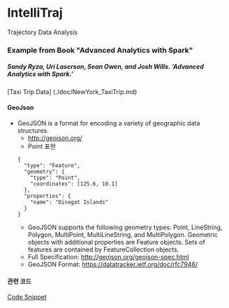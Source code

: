 # IntelliTraj
Trajectory Data Analysis 

### Example from Book "Advanced Analytics with Spark"
##### Sandy Ryza, Uri Laserson, Sean Owen, and Josh Wills. ‘Advanced Analytics with Spark.’

[Taxi Trip Data] (./doc/NewYork_TaxiTrip.md)

#### GeoJson
- GeoJSON is a format for encoding a variety of geographic data structures.
    - http://geojson.org/
    - Point 표현
    ```
    {
      "type": "Feature",
      "geometry": {
        "type": "Point",
        "coordinates": [125.6, 10.1]
      },
      "properties": {
        "name": "Dinagat Islands"
      }
    }
    ```
    - GeoJSON supports the following geometry types: Point, LineString, Polygon, MultiPoint, MultiLineString, and MultiPolygon. Geometric objects with additional properties are Feature objects. Sets of features are contained by FeatureCollection objects.
    - Full Specification: http://geojson.org/geojson-spec.html
    - GeoJSON Format: https://datatracker.ietf.org/doc/rfc7946/

#### 관련 코드
[Code Snippet](./doc/Code_Snippet.md)

